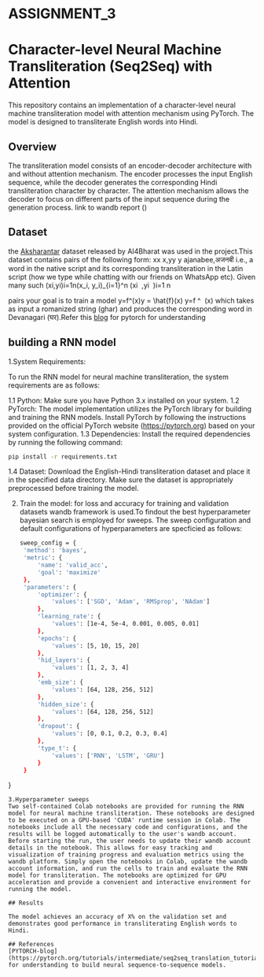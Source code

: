 # ASSIGNMENT_3
# Character-level Neural Machine Transliteration (Seq2Seq) with Attention

This repository contains an implementation of a character-level neural machine transliteration model with attention mechanism using PyTorch. The model is designed to transliterate English words into Hindi. 

## Overview

The transliteration model consists of an encoder-decoder architecture with and without attention mechanism. The encoder processes the input English sequence, while the decoder generates the corresponding Hindi transliteration character by character. The attention mechanism allows the decoder to focus on different parts of the input sequence during the generation process.
link to wandb report ()

## Dataset
the [Aksharantar](https://drive.google.com/file/d/1uRKU4as2NlS9i8sdLRS1e326vQRdhvfw/view?pli=1) dataset released by AI4Bharat was used in the project.This dataset contains pairs of the following form: 
xx x,yy y
ajanabee,अजनबी
i.e., a word in the native script and its corresponding transliteration in the Latin script (how we type while chatting with our friends on WhatsApp etc). Given many such (xi,yi)i=1n(x_i, y_i)_{i=1}^n
(xi
​
,yi
​
)i=1
n
​

 pairs your goal is to train a model y=f^(x)y = \hat{f}(x)
y=f
^
​
(x)
 which takes as input a romanized string (ghar) and produces the corresponding word in Devanagari (घर).Refer this [blog](https://pytorch.org/tutorials/intermediate/seq2seq_translation_tutorial.html) for pytorch for understanding 


## building a RNN model

1.System Requirements:

To run the RNN model for neural machine transliteration, the system requirements are as follows:

1.1 Python: Make sure you have Python 3.x installed on your system.
1.2 PyTorch: The model implementation utilizes the PyTorch library for building and training the RNN models. Install PyTorch by following the instructions provided on the official PyTorch website (https://pytorch.org)    based on your system configuration.
1.3 Dependencies: Install the required dependencies by running the following command:
   ```bash
   pip install -r requirements.txt
   ```
1.4 Dataset: Download the English-Hindi transliteration dataset and place it in the specified data directory. Make sure the dataset is appropriately preprocessed before training the model.


2. Train the model:
   for loss and accuracy for training and validation datasets wandb framework is used.To findout the best hyperparameter bayesian search is employed for sweeps. The sweep configuration and default configurations of hyperparameters are specficied as follows:

   ```bash
   sweep_config = {
    'method': 'bayes', 
    'metric': {
        'name': 'valid_acc',
        'goal': 'maximize'
    },
    'parameters': {
        'optimizer': {
            'values': ['SGD', 'Adam', 'RMSprop', 'NAdam']
        },
        'learning_rate': {
            'values': [1e-4, 5e-4, 0.001, 0.005, 0.01]
        },
        'epochs': {
            'values': [5, 10, 15, 20]
        },
        'hid_layers': {
            'values': [1, 2, 3, 4]
        },
        'emb_size': {
            'values': [64, 128, 256, 512]
        },
        'hidden_size': {
            'values': [64, 128, 256, 512]
        },
        'dropout': {
            'values': [0, 0.1, 0.2, 0.3, 0.4]
        },
        'type_t': {
            'values': ['RNN', 'LSTM', 'GRU']
        }
    }
}
   ```
 3.Hyperparameter sweeps
 Two self-contained Colab notebooks are provided for running the RNN model for neural machine transliteration. These notebooks are designed to be executed on a GPU-based 'CUDA' runtime session in Colab. The notebooks include all the necessary code and configurations, and the results will be logged automatically to the user's wandb account. Before starting the run, the user needs to update their wandb account details in the notebook. This allows for easy tracking and visualization of training progress and evaluation metrics using the wandb platform. Simply open the notebooks in Colab, update the wandb account information, and run the cells to train and evaluate the RNN model for transliteration. The notebooks are optimized for GPU acceleration and provide a convenient and interactive environment for running the model.

## Results

The model achieves an accuracy of X% on the validation set and demonstrates good performance in transliterating English words to Hindi.

## References
[PYTORCH-blog](https://pytorch.org/tutorials/intermediate/seq2seq_translation_tutorial.html) for understanding to build neural sequence-to-sequence models.




